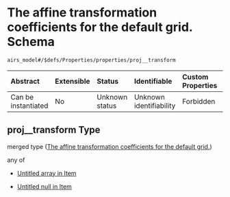 # The affine transformation coefficients for the default grid. Schema

```txt
airs_model#/$defs/Properties/properties/proj__transform
```



| Abstract            | Extensible | Status         | Identifiable            | Custom Properties | Additional Properties | Access Restrictions | Defined In                                                      |
| :------------------ | :--------- | :------------- | :---------------------- | :---------------- | :-------------------- | :------------------ | :-------------------------------------------------------------- |
| Can be instantiated | No         | Unknown status | Unknown identifiability | Forbidden         | Allowed               | none                | [model.schema.json\*](model.schema.json "open original schema") |

## proj\_\_transform Type

merged type ([The affine transformation coefficients for the default grid.](model-defs-properties-properties-the-affine-transformation-coefficients-for-the-default-grid.md))

any of

* [Untitled array in Item](model-defs-properties-properties-the-affine-transformation-coefficients-for-the-default-grid-anyof-0.md "check type definition")

* [Untitled null in Item](model-defs-properties-properties-the-affine-transformation-coefficients-for-the-default-grid-anyof-1.md "check type definition")
